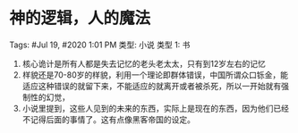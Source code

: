 # 神的逻辑，人的魔法

Tags: #Jul 19, #2020 1:01 PM
类型: 小说
类型 1: 书

1. 核心诡计是所有人都是失去记忆的老头老太太，只有到12岁左右的记忆
2. 样貌还是70-80岁的样貌，利用一个理论即群体错误，中国所谓众口铄金，能适应这种错误的就留下来，不能适应的就离开或者被杀死，所以一开始就有强制性的幻觉，
3. 小说里提到，这些人见到的未来的东西，实际上是现在的东西，因为他们已经不记得后面的事情了。这有点像黑客帝国的设定。
